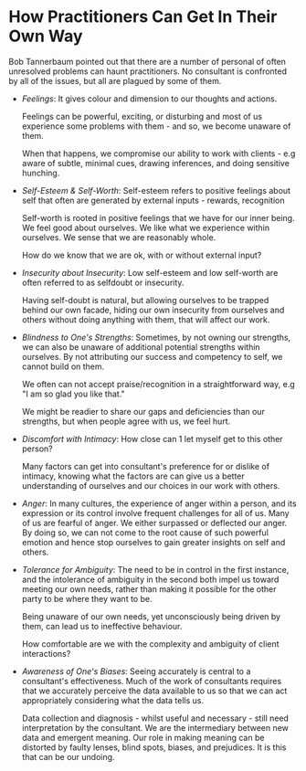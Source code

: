 # How Practitioners Can Get In Their Own Way

Bob Tannerbaum pointed out that there are a number of personal of often unresolved problems can haunt practitioners. No consultant is confronted by all of the issues, but all are plagued by some of them.

* *Feelings*: It gives colour and dimension to our thoughts and actions.
    
    Feelings can be powerful, exciting, or disturbing and most of us experience some problems with them - and so, we become unaware of them.
    
    When that happens, we compromise our ability to work with clients - e.g aware of subtle, minimal cues, drawing inferences, and doing sensitive hunching.
* *Self-Esteem & Self-Worth*: Self-esteem refers to positive feelings about self that often are generated by external inputs - rewards, recognition

    Self-worth is rooted in positive feelings that we have for our inner being. We feel good about ourselves. We like what we experience within ourselves. We sense that we are reasonably whole.
    
    How do we know that we are ok, with or without external input?
* *Insecurity about Insecurity*: Low self-esteem and low self-worth are often referred to as selfdoubt or insecurity.
    
    Having self-doubt is natural, but allowing ourselves to be trapped behind our own facade, hiding our own insecurity from ourselves and others without doing anything with them, that will affect our work.
* *Blindness to One's Strengths*: Sometimes, by not owning our strengths, we can also be unaware of additional potential strengths within ourselves. By not attributing our success and competency to self, we cannot build on them.
    
    We often can not accept praise/recognition in a straightforward way, e.g "I am so glad you like that."
    
    We might be readier to share our gaps and deficiencies than our strengths, but when people agree with us, we feel hurt.
* *Discomfort with Intimacy*: How close can 1 let myself get to this other person?
    
    Many factors can get into consultant's preference for or dislike of intimacy, knowing what the factors are can give us a better understanding of ourselves and our choices in our work with others.
* *Anger*: In many cultures, the experience of anger within a person, and its expression or its control involve frequent challenges for all of us. Many of us are fearful of anger. We either surpassed or deflected our anger. By doing so, we can not come to the root cause of such powerful emotion and hence stop ourselves to gain greater insights on self and others.
* *Tolerance for Ambiguity*: The need to be in control in the first instance, and the intolerance of ambiguity in the second both impel us toward meeting our own needs, rather than making it possible for the other party to be where they want to be.
    
    Being unaware of our own needs, yet unconsciously being driven by them, can lead us to ineffective behaviour.
    
    How comfortable are we with the complexity and ambiguity of client interactions?
* *Awareness of One's Biases*: Seeing accurately is central to a consultant's effectiveness. Much of the work of consultants requires that we accurately perceive the data available to us so that we can act appropriately considering what the data tells us.
    
    Data collection and diagnosis - whilst useful and necessary - still need interpretation by the consultant. We are the intermediary between new data and emergent meaning. Our role in making meaning can be distorted by faulty lenses, blind spots, biases, and prejudices. It is this that can be our undoing.
